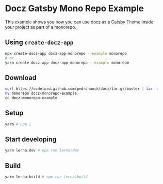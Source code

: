 # Docz Gatsby Mono Repo Example

This example shows you how you can use docz as a [Gatsby Theme](https://www.gatsbyjs.org/blog/2018-11-11-introducing-gatsby-themes/) inside your project as part of a monorepo.


## Using `create-docz-app`

```sh
npx create-docz-app docz-app-monorepo --example monorepo
# or
yarn create docz-app docz-app-monorepo --example monorepo
```

## Download

```sh
curl https://codeload.github.com/pedronauck/docz/tar.gz/master | tar -xz --strip=2 docz-master/examples/monorepo
mv monorepo docz-monorepo-example
cd docz-monorepo-example
```

## Setup

```sh
yarn # npm i
```

## Start developing

```sh
yarn lerna:dev # npm run lerna:dev
```

## Build

```sh
yarn lerna:build # npm run lerna:build
```
